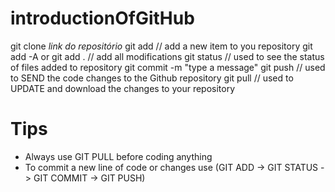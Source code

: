 # introductionOfGitHub

git clone *link do repositório*
git add // add a new item to you repository
git add -A or git add . // add all modifications
git status // used to see the  status of files added to repository
git commit -m "type a message"
git push // used to SEND the code changes to the Github repository
git pull // used to UPDATE and download the changes to your repository

# Tips

* Always use GIT PULL before coding anything
* To commit a new line of code or changes use (GIT ADD -> GIT STATUS -> GIT COMMIT -> GIT PUSH)
